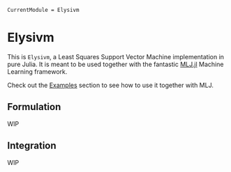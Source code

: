 ```@meta
CurrentModule = Elysivm
```

# Elysivm

This is `Elysivm`, a Least Squares Support Vector Machine implementation in pure Julia.
It is meant to be used together with the fantastic [MLJ.jl](https://alan-turing-institute.github.io/MLJ.jl/dev/)
Machine Learning framework.

Check out the [Examples](@ref) section to see how to use it together with MLJ.

## Formulation
WIP

## Integration
WIP